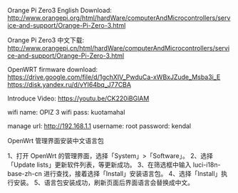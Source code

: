 Orange Pi Zero3 English Download:
http://www.orangepi.org/html/hardWare/computerAndMicrocontrollers/service-and-support/Orange-Pi-Zero-3.html

Orange Pi Zero3 中文下载:
http://www.orangepi.cn/html/hardWare/computerAndMicrocontrollers/service-and-support/Orange-Pi-Zero-3.html

OpenWRT firmware download:
https://drive.google.com/file/d/1gchXIV_PwduCa-xWBxJZude_Msba3i_E
https://disk.yandex.ru/d/vYI64bq_J77CBA

Introduce Video:
https://youtu.be/CK220iBGlAM

wifi name: OPIZ 3
wifi pass: kuotamahal

manage url: http://192.168.1.1
username: root
password: kendal

OpenWrt 管理界面安装中文语言包

1、打开 OpenWrt 的管理界面，选择「System」>「Software」。
2、选择「Update lists」更新软件列表，等更新成功。
3、在筛选框中输入 luci-i18n-base-zh-cn 进行查找，接着选择「Install」安装语言包。
4、选择「Install」执行安装。
5、语言包安装成功，刷新页面后界面语言会替换成中文。
